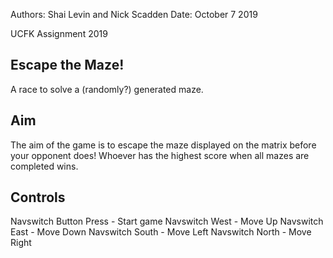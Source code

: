 Authors: Shai Levin and Nick Scadden
Date: October 7 2019

UCFK Assignment 2019

Escape the Maze!
------------------------------------

A race to solve a (randomly?) generated maze.

Aim
------------------------------------

The aim of the game is to escape the maze displayed on the matrix before your
opponent does! Whoever has the highest score when all mazes are completed wins.

Controls
----------------------------------------
Navswitch Button Press - Start game
Navswitch West - Move Up
Navswitch East - Move Down
Navswitch South - Move Left
Navswitch North - Move Right
